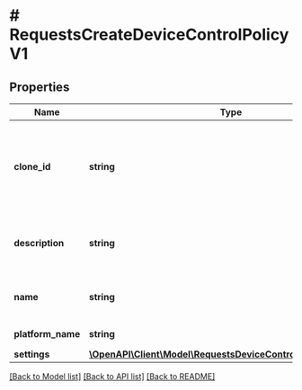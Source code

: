 # # RequestsCreateDeviceControlPolicyV1

## Properties

Name | Type | Description | Notes
------------ | ------------- | ------------- | -------------
**clone_id** | **string** | If specified the settings of the DeviceControl policy identified by the id will be used | [optional]
**description** | **string** | The description to use when creating the policy | [optional]
**name** | **string** | The name to use when creating the policy |
**platform_name** | **string** | The name of the platform |
**settings** | [**\OpenAPI\Client\Model\RequestsDeviceControlPolicySettingsV1**](RequestsDeviceControlPolicySettingsV1.md) |  | [optional]

[[Back to Model list]](../../README.md#models) [[Back to API list]](../../README.md#endpoints) [[Back to README]](../../README.md)
